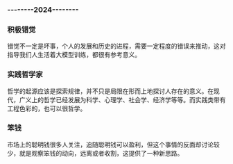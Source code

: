 ### --------2024--------
### 积极错觉
错觉不一定是坏事，个人的发展和历史的进程，需要一定程度的错误来推动，这对指导我们人生活着大模型训练，都很有参考意义。
### 实践哲学家
哲学的起源应该是探索规律，并不只是局限在形而上地探讨人存在的意义。在现代，广义上的哲学已经发展为科学、心理学、社会学、经济学等等。而实践类带有工程色彩的，也可以很哲学。
### 笨钱
市场上的聪明钱很多人关注，追随聪明钱可以盈利，但这个事情的反面却讨论较少，就是观察笨钱的动向，远离或者收割，这提供了一种新思路。
